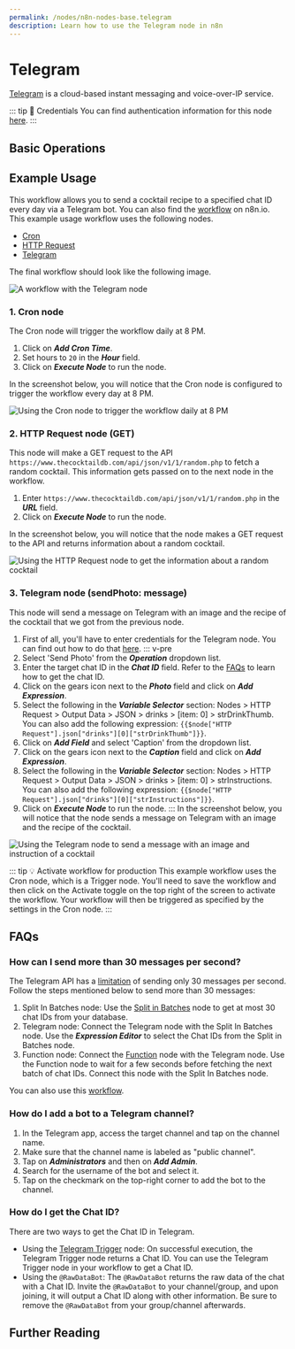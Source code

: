 ```yaml
---
permalink: /nodes/n8n-nodes-base.telegram
description: Learn how to use the Telegram node in n8n
---
```


# Telegram

[Telegram](https://telegram.org) is a cloud-based instant messaging and voice-over-IP service.

::: tip 🔑 Credentials
You can find authentication information for this node [here](../../../credentials/Telegram/README.md).
:::

## Basic Operations

<Resource node="n8n-nodes-base.telegram" />

## Example Usage

This workflow allows you to send a cocktail recipe to a specified chat ID every day via a Telegram bot. You can also find the [workflow](https://n8n.io/workflows/781) on n8n.io. This example usage workflow uses the following nodes.
- [Cron](../../core-nodes/Cron/README.md)
- [HTTP Request](../../core-nodes/HTTPRequest/README.md)
- [Telegram]()

The final workflow should look like the following image.

![A workflow with the Telegram node](./workflow.png)
### 1. Cron node

The Cron node will trigger the workflow daily at 8 PM.

1. Click on ***Add Cron Time***.
2. Set hours to `20` in the ***Hour*** field.
3. Click on ***Execute Node*** to run the node.

In the screenshot below, you will notice that the Cron node is configured to trigger the workflow every day at 8 PM.

![Using the Cron node to trigger the workflow daily at 8 PM](./Cron_node.png)

### 2. HTTP Request node (GET)

This node will make a GET request to the API `https://www.thecocktaildb.com/api/json/v1/1/random.php` to fetch a random cocktail. This information gets passed on to the next node in the workflow.

1. Enter `https://www.thecocktaildb.com/api/json/v1/1/random.php` in the ***URL*** field.
2. Click on ***Execute Node*** to run the node.

In the screenshot below, you will notice that the node makes a GET request to the API and returns information about a random cocktail.

![Using the HTTP Request node to get the information about a random cocktail](./HTTPRequest_node.png)

### 3. Telegram node (sendPhoto: message)

This node will send a message on Telegram with an image and the recipe of the cocktail that we got from the previous node.

1. First of all, you'll have to enter credentials for the Telegram node. You can find out how to do that [here](../../../credentials/Telegram/README.md).
::: v-pre
2. Select 'Send Photo' from the ***Operation*** dropdown list.
3. Enter the target chat ID in the ***Chat ID*** field. Refer to the [FAQs](#how-do-i-get-a-chat-id) to learn how to get the chat ID.
4. Click on the gears icon next to the ***Photo*** field and click on ***Add Expression***.
5. Select the following in the ***Variable Selector*** section: Nodes > HTTP Request > Output Data > JSON > drinks > [item: 0] > strDrinkThumb. You can also add the following expression: `{{$node["HTTP Request"].json["drinks"][0]["strDrinkThumb"]}}`.
6. Click on ***Add Field*** and select 'Caption' from the dropdown list.
7. Click on the gears icon next to the ***Caption*** field and click on ***Add Expression***.
8. Select the following in the ***Variable Selector*** section: Nodes > HTTP Request > Output Data > JSON > drinks > [item: 0] > strInstructions. You can also add the following expression: `{{$node["HTTP Request"].json["drinks"][0]["strInstructions"]}}`.
9. Click on ***Execute Node*** to run the node.
:::
In the screenshot below, you will notice that the node sends a message on Telegram with an image and the recipe of the cocktail.

![Using the Telegram node to send a message with an image and instruction of a cocktail](./Telegram_node.png)

::: tip 💡 Activate workflow for production
This example workflow uses the Cron node, which is a Trigger node. You'll need to save the workflow and then click on the Activate toggle on the top right of the screen to activate the workflow. Your workflow will then be triggered as specified by the settings in the Cron node.
:::

## FAQs

### How can I send more than 30 messages per second?

The Telegram API has a [limitation](https://core.telegram.org/bots/faq#broadcasting-to-users) of sending only 30 messages per second. Follow the steps mentioned below to send more than 30 messages:
1. Split In Batches node: Use the [Split in Batches](../../core-nodes/SplitInBatches/README.md) node to get at most 30 chat IDs from your database.
2. Telegram node: Connect the Telegram node with the Split In Batches node. Use the ***Expression Editor*** to select the Chat IDs from the Split in Batches node.
3. Function node: Connect the [Function](../../core-nodes/Function/README.md) node with the Telegram node. Use the Function node to wait for a few seconds before fetching the next batch of chat IDs. Connect this node with the Split In Batches node.

You can also use this [workflow](https://n8n.io/workflows/772).

### How do I add a bot to a Telegram channel?

1. In the Telegram app, access the target channel and tap on the channel name.
2. Make sure that the channel name is labeled as "public channel".
3. Tap on ***Administrators*** and then on ***Add Admin***.
4. Search for the username of the bot and select it.
5. Tap on the checkmark on the top-right corner to add the bot to the channel.

### How do I get the Chat ID?

There are two ways to get the Chat ID in Telegram.

- Using the [Telegram Trigger](../../trigger-nodes/TelegramTrigger/README.md) node: On successful execution, the Telegram Trigger node returns a Chat ID. You can use the Telegram Trigger node in your workflow to get a Chat ID.
- Using the `@RawDataBot`: The `@RawDataBot` returns the raw data of the chat with a Chat ID. Invite the `@RawDataBot` to your channel/group, and upon joining, it will output a Chat ID along with other information. Be sure to remove the `@RawDataBot` from your group/channel afterwards.

## Further Reading

<FurtherReadingBlog />
